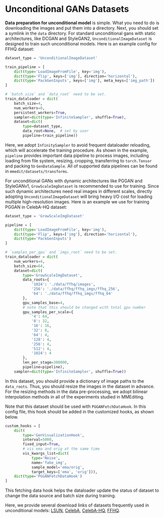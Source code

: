 # Unconditional GANs Datasets

**Data preparation for unconditional model** is simple. What you need to do is downloading the images and put them into a directory. Next, you should set a symlink in the `data` directory. For standard unconditional gans with static architectures, like DCGAN and StyleGAN2, `UnconditionalImageDataset` is designed to train such unconditional models. Here is an example config for FFHQ dataset:

```python
dataset_type = 'UnconditionalImageDataset'

train_pipeline = [
    dict(type='LoadImageFromFile', key='img'),
    dict(type='Flip', keys=['img'], direction='horizontal'),
    dict(type='PackGenInputs', keys=['img'], meta_keys=['img_path'])
]

# `batch_size` and `data_root` need to be set.
train_dataloader = dict(
    batch_size=4,
    num_workers=8,
    persistent_workers=True,
    sampler=dict(type='InfiniteSampler', shuffle=True),
    dataset=dict(
        type=dataset_type,
        data_root=None,  # set by user
        pipeline=train_pipeline))
```

Here, we adopt `InfinitySampler` to avoid frequent dataloader reloading, which will accelerate the training procedure. As shown in the example, `pipeline` provides important data pipeline to process images, including loading from file system, resizing, cropping, transferring to `torch.Tensor` and packing to `GenDataSample`. All of supported data pipelines can be found in `mmedit/datasets/transforms`.

For unconditional GANs with dynamic architectures like PGGAN and StyleGANv1, `GrowScaleImgDataset` is recommended to use for training. Since such dynamic architectures need real images in different scales, directly adopting `UnconditionalImageDataset` will bring heavy I/O cost for loading multiple high-resolution images. Here is an example we use for training PGGAN in CelebA-HQ dataset:

```python
dataset_type = 'GrowScaleImgDataset'

pipeline = [
    dict(type='LoadImageFromFile', key='img'),
    dict(type='Flip', keys=['img'], direction='horizontal'),
    dict(type='PackGenInputs')
]

# `samples_per_gpu` and `imgs_root` need to be set.
train_dataloader = dict(
    num_workers=4,
    batch_size=64,
    dataset=dict(
        type='GrowScaleImgDataset',
        data_roots={
            '1024': './data/ffhq/images',
            '256': './data/ffhq/ffhq_imgs/ffhq_256',
            '64': './data/ffhq/ffhq_imgs/ffhq_64'
        },
        gpu_samples_base=4,
        # note that this should be changed with total gpu number
        gpu_samples_per_scale={
            '4': 64,
            '8': 32,
            '16': 16,
            '32': 8,
            '64': 4,
            '128': 4,
            '256': 4,
            '512': 4,
            '1024': 4
        },
        len_per_stage=300000,
        pipeline=pipeline),
    sampler=dict(type='InfiniteSampler', shuffle=True))
```

In this dataset, you should provide a dictionary of image paths to the `data_roots`. Thus, you should resize the images in the dataset in advance.
For the resizing methods in the data pre-processing, we adopt bilinear interpolation methods in all of the experiments studied in MMEditing.

Note that this dataset should be used with `PGGANFetchDataHook`. In this config file, this hook should be added in the customized hooks, as shown below.

```python
custom_hooks = [
    dict(
        type='GenVisualizationHook',
        interval=5000,
        fixed_input=True,
        # vis ema and orig at the same time
        vis_kwargs_list=dict(
            type='Noise',
            name='fake_img',
            sample_model='ema/orig',
            target_keys=['ema', 'orig'])),
    dict(type='PGGANFetchDataHook')
]
```

This fetching data hook helps the dataloader update the status of dataset to change the data source and batch size during training.

Here, we provide several download links of datasets frequently used in unconditional models: [LSUN](http://dl.yf.io/lsun/), [CelebA](http://mmlab.ie.cuhk.edu.hk/projects/CelebA.html), [CelebA-HQ](https://drive.google.com/drive/folders/11Vz0fqHS2rXDb5pprgTjpD7S2BAJhi1P), [FFHQ](https://drive.google.com/drive/folders/1u2xu7bSrWxrbUxk-dT-UvEJq8IjdmNTP).
